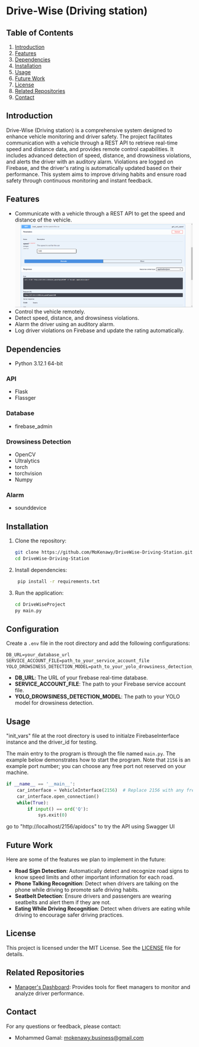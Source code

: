 # Drive-Wise (Driving station)


## Table of Contents

1. [Introduction](#introduction)
2. [Features](#features)
3. [Dependencies](#dependencies)
4. [Installation](#installation)
5. [Usage](#usage)
6. [Future Work](#future-work)
7. [License](#license)
8. [Related Repositories](#related-repositories)
9. [Contact](#contact)

## Introduction

Drive-Wise (Driving station) is a comprehensive system designed to enhance vehicle monitoring and driver safety. The project facilitates communication with a vehicle through a REST API to retrieve real-time speed and distance data, and provides remote control capabilities. It includes advanced detection of speed, distance, and drowsiness violations, and alerts the driver with an auditory alarm. Violations are logged on Firebase, and the driver's rating is automatically updated based on their performance. This system aims to improve driving habits and ensure road safety through continuous monitoring and instant feedback.

## Features

- Communicate with a vehicle through a REST API to get the speed and distance of the vehicle.
![API](https://github.com/MoKenawy/DriveWise-Driving-Station/blob/main/.github/API%202.png)
- Control the vehicle remotely.
- Detect speed, distance, and drowsiness violations.
- Alarm the driver using an auditory alarm.
- Log driver violations on Firebase and update the rating automatically.

## Dependencies
- Python 3.12.1 64-bit

### API
- Flask
- Flassger

### Database
- firebase_admin

### Drowsiness Detection
- OpenCV
- Ultralytics
- torch
- torchvision
- Numpy

### Alarm
- sounddevice



## Installation

1. Clone the repository:
   ```bash
   git clone https://github.com/MoKenawy/DriveWise-Driving-Station.git
   cd DriveWise-Driving-Station
   ```

2. Install dependencies:
   ```bash
    pip install -r requirements.txt
   ```

3. Run the application:
   ```bash
   cd DriveWiseProject
   py main.py
   ```
## Configuration

Create a `.env` file in the root directory and add the following configurations:

```env
DB_URL=your_database_url
SERVICE_ACCOUNT_FILE=path_to_your_service_account_file
YOLO_DROWSINESS_DETECTION_MODEL=path_to_your_yolo_drowsiness_detection_model
```

- **DB_URL**: The URL of your firebase real-time database.
- **SERVICE_ACCOUNT_FILE**: The path to your Firebase service account file.
- **YOLO_DROWSINESS_DETECTION_MODEL**: The path to your YOLO model for drowsiness detection.

## Usage
"init_vars" file at the root directory is used to initialze FirebaseInterface instance and the driver_id for testing.

The main entry to the program is through the file named `main.py`. The example below demonstrates how to start the program. Note that `2156` is an example port number; you can choose any free port not reserved on your machine.

```python
if __name__ == '__main__':
    car_interface = VehicleInterface(2156)  # Replace 2156 with any free port number
    car_interface.open_connection()
    while(True):
        if input() == ord('Q'):
            sys.exit(0)
```
go to "http://localhost/2156/apidocs" to try the API using Swagger UI


## Future Work

Here are some of the features we plan to implement in the future:

- **Road Sign Detection**: Automatically detect and recognize road signs to know speed limits and other important information for each road.
- **Phone Talking Recognition**: Detect when drivers are talking on the phone while driving to promote safe driving habits.
- **Seatbelt Detection**: Ensure drivers and passengers are wearing seatbelts and alert them if they are not.
- **Eating While Driving Recognition**: Detect when drivers are eating while driving to encourage safer driving practices.



## License

This project is licensed under the MIT License. See the [LICENSE](LICENSE) file for details.

## Related Repositories

- [Manager's Dashboard](https://github.com/MoKenawy/Drive-Wise-Django): Provides tools for fleet managers to monitor and analyze driver performance.

## Contact

For any questions or feedback, please contact:
- Mohammed Gamal: [mokenawy.business@gmail.com](mailto:mokenawy.business@gmail.com)
